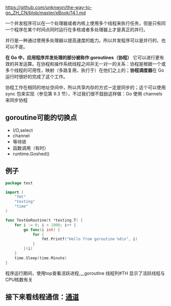 https://github.com/unknwon/the-way-to-go_ZH_CN/blob/master/eBook/14.1.md

一个并发程序可以在一个处理器或者内核上使用多个线程来执行任务，但是只有同一个程序在某个时间点同时运行在多核或者多处理器上才是真正的并行。

并行是一种通过使用多处理器以提高速度的能力。所以并发程序可以是并行的，也可以不是。

**在 Go 中，应用程序并发处理的部分被称作 goroutines（协程）** 它可以进行更有效的并发运算。在协程和操作系统线程之间并无一对一的关系：协程是根据一个或多个线程的可用性，映射（多路复用，执行于）在他们之上的；**协程调度器**在 Go 运行时很好的完成了这个工作。

协程工作在相同的地址空间中，所以共享内存的方式一定是同步的；这个可以使用 sync 包来实现（参见第 9.3 节），不过我们很不鼓励这样做：Go 使用 channels 来同步协程

## goroutine可能的切换点
- I/O,select
- channel
- 等待锁
- 函数调用（有时）
- runtime.Goshed()

## 例子
```go
package test

import (
	"fmt"
	"testing"
	"time"
)

func TestGoRoutine(t *testing.T) {
	for i := 0; i < 1000; i++ {
		go func(i int) {
			for {
				fmt.Printf("Hello from goroutine %d\n", i)
			}
		}(i)
	}
	time.Sleep(time.Minute)
}
```
程序运行期间，使用top查看活跃进程,__goroutine 线程列#TH 显示了活跃线程与CPU核数有关

## 接下来看线程通信：[通道](./通道.md)